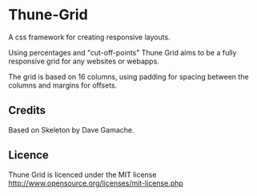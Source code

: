 Thune-Grid
==========

A css framework for creating responsive layouts.

Using percentages and "cut-off-points" Thune Grid aims to be a fully responsive grid for any websites or webapps.

The grid is based on 16 columns, using padding for spacing between the columns and margins for offsets.

Credits
-------

Based on Skeleton by Dave Gamache.

Licence
-------

Thune Grid is licenced under the MIT license http://www.opensource.org/licenses/mit-license.php